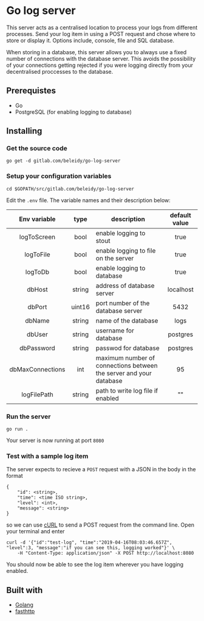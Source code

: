 # Go log server
This server acts as a centralised location to process your logs from different processes. Send your log item in using a POST request and chose where to store or display it. Options include, console, file and SQL database.

When storing in a database, this server allows you to always use a fixed number of connections with the database server. This avoids the possibility of your connections getting rejected if you were logging directly from your decentralised proccesses to the database.

## Prerequistes
* Go
* PostgreSQL (for enabling logging to database)

## Installing
### Get the source code
```
go get -d gitlab.com/beleidy/go-log-server
```
### Setup your configuration variables
```
cd $GOPATH/src/gitlab.com/beleidy/go-log-server
```
Edit the `.env` file. The variable names and their description below:

| **Env variable** | **type** | **description** | **default value**
|:-------------:|:-----:| ---------- |:-----:|
| logToScreen | bool | enable logging to stout | true |
| logToFile | bool | enable logging to file on the server | true |
| logToDb |  bool | enable logging to database | true |
| dbHost |  string | address of database server | localhost |
| dbPort |  uint16 | port number of the database server | 5432 |
| dbName |  string | name of the database | logs |
| dbUser |  string | username for database | postgres |
| dbPassword |  string | passwod for database | postgres |
| dbMaxConnections |  int | maximum number of connections between the server and your database | 95 |
| logFilePath |  string | path to write log file if enabled | "" |

### Run the server
```
go run .
```
Your server is now running at port `8080`

### Test with a sample log item
The server expects to recieve a `POST` request with a JSON in the body in the format
```
{
    "id": <string>,
    "time": <time ISO string>,
    "level": <int>,
    "message": <string>
}
```

so we can use [cURL](https://curl.haxx.se/docs/manual.html) to send a POST request from the command line. Open your terminal and enter
```
curl -d '{"id":"test-log", "time":"2019-04-16T08:03:46.657Z", "level":3, "message":"if you can see this, logging worked"}' \
    -H "Content-Type: application/json" -X POST http://localhost:8080
```
You should now be able to see the log item wherever you have logging enabled.

## Built with
* [Golang](https://golang.org/)
* [fasthttp](https://github.com/valyala/fasthttp)


